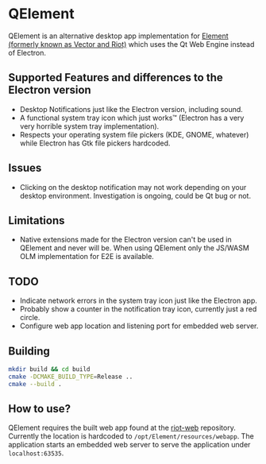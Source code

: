 # QElement

QElement is an alternative desktop app implementation for
[Element (formerly known as Vector and Riot)](https://github.com/vector-im/riot-web)
which uses the Qt Web Engine instead of Electron.

## Supported Features and differences to the Electron version

 - Desktop Notifications just like the Electron version, including sound.
 - A functional system tray icon which just works™ (Electron has a very very horrible system tray implementation).
 - Respects your operating system file pickers (KDE, GNOME, whatever) while Electron has Gtk file pickers hardcoded.

## Issues

 - Clicking on the desktop notification may not work depending on your desktop environment.
   Investigation is ongoing, could be Qt bug or not.

## Limitations

 - Native extensions made for the Electron version can't be used in QElement and never will be.
   When using QElement only the JS/WASM OLM implementation for E2E is available.

## TODO

 - Indicate network errors in the system tray icon just like the Electron app.
 - Probably show a counter in the notification tray icon, currently just a red circle.
 - Configure web app location and listening port for embedded web server.

## Building

```sh
mkdir build && cd build
cmake -DCMAKE_BUILD_TYPE=Release ..
cmake --build .
```

## How to use?

QElement requires the built web app found at the [riot-web](https://github.com/vector-im/riot-web/releases) repository.
Currently the location is hardcoded to `/opt/Element/resources/webapp`. The application starts an embedded web server
to serve the application under `localhost:63535`.
